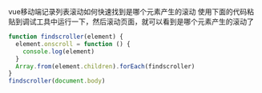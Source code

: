 vue移动端记录列表滚动如何快速找到是哪个元素产生的滚动
使用下面的代码粘贴到调试工具中运行一下，然后滚动页面，就可以看到是哪个元素产生的滚动了
```js
function findscroller(element) {
  element.onscroll = function () {
    console.log(element)
  }
  Array.from(element.children).forEach(findscroller)
}
findscroller(document.body)
```